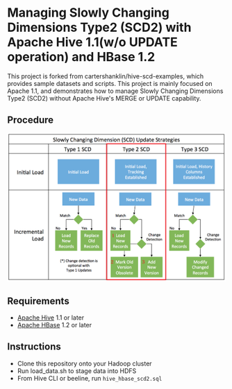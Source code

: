 # Managing Slowly Changing Dimensions Type2 (SCD2) with Apache Hive 1.1(w/o UPDATE operation) and HBase 1.2 

This project is forked from cartershanklin/hive-scd-examples, which provides sample datasets and scripts. 
This project is mainly focused on Apache 1.1, and demonstrates how to manage Slowly Changing Dimensions Type2 (SCD2) without Apache Hive's MERGE or UPDATE capability.

## Procedure

![SCD Strategies](SCDStrategies.png "SCD Strategies")

## Requirements

* [Apache Hive](https://hive.apache.org/) 1.1 or later
* [Apache HBase](https://hbase.apache.org/) 1.2 or later

## Instructions

* Clone this repository onto your Hadoop cluster
* Run load_data.sh to stage data into HDFS
* From Hive CLI or beeline, run `hive_hbase_scd2.sql`
